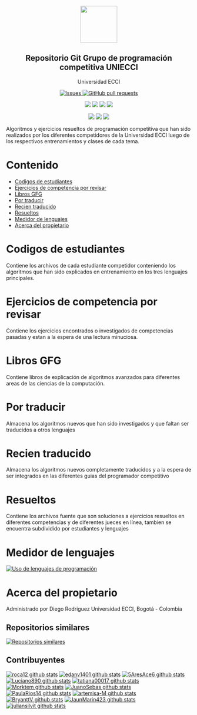 


<p align="center">
 <img width="100px" src="https://www.iconsdb.com/icons/preview/royal-blue/code-xxl.png" align="center"  />
 <h2 align="center">Repositorio Git Grupo de programación competitiva UNIECCI</h2>
 <p align="center">Universidad ECCI</p>
</p>
  <p align="center">
    <a href="https://github.com/roca12/gpccodes/issues">
      <img alt="Issues" src="https://img.shields.io/github/issues/roca12/gpccodes?color=0088ff" />
    </a>
    <a href="https://github.com/roca12/gpccodes/pulls">
      <img alt="GitHub pull requests" src="https://img.shields.io/github/issues-pr/roca12/gpccodes?color=0088ff" />
    </a>
    <br />
  </p>
   <p align="center">
      <img  src="https://img.shields.io/github/languages/count/roca12/gpccodes?label=Lenguajes&color=yellow" />
      <img  src="https://img.shields.io/github/repo-size/roca12/gpccodes?color=important" />
      <img  src="https://img.shields.io/github/last-commit/roca12/gpccodes">
      <img  src="https://img.shields.io/github/contributors/roca12/gpccodes?color=blueviolet" />
    <br />
  </p>
  <p align="center">
      <img  src="https://img.shields.io/badge/Python-3.X-informational?style=flat&logo=python&logoColor=white&color=green" />
      <img  src="https://img.shields.io/badge/C++-14-informational?style=flat&logo=c&logoColor=white&color=red" />
      <img  src="https://img.shields.io/badge/Java-1.8-informational?style=flat&logo=java&logoColor=white&color=blue" />
    <br />
  </p>
</p>

Algoritmos y ejercicios resueltos de programación competitiva que han sido realizados por los diferentes competidores de la Universidad ECCI luego de los respectivos entrenamientos y clases de cada tema.


# Contenido
- [Codigos de estudiantes](#codigos-de-estudiantes)
- [Ejercicios de competencia por revisar](#ejercicios-de-competencia-por-revisar)
- [Libros GFG](#libros-gfg)
- [Por traducir](#por-traducir)
- [Recien traducido](#recien-traducido)
- [Resueltos](#resueltos)
- [Medidor de lenguajes](#medidor-de-lenguajes)
- [Acerca del propietario](#acerca-del-propietario)

# Codigos de estudiantes

Contiene los archivos de cada estudiante competidor conteniendo los algoritmos que han sido explicados en entrenamiento en los tres lenguajes principales.

# Ejercicios de competencia por revisar

Contiene los ejercicios encontrados o investigados de competencias pasadas y estan a la espera de una lectura minuciosa.

# Libros GFG

Contiene libros de explicación de algoritmos avanzados para diferentes areas de las ciencias de la computación.

# Por traducir

Almacena los algoritmos nuevos que han sido investigados y que faltan ser traducidos a otros lenguajes

# Recien traducido

Almacena los algoritmos nuevos completamente traducidos y a la espera de ser integrados en las diferentes guias del programador competitivo

# Resueltos

Contiene los archivos fuente que son soluciones a ejercicios resueltos en diferentes competencias y de diferentes jueces en línea, tambien se encuentra subdividido por estudiantes y lenguajes

# Medidor de lenguajes
[![Uso de lenguajes de programación](https://github-readme-stats.vercel.app/api/top-langs/?username=roca12)](https://github.com/roca12/gpccodes)

# Acerca del propietario
Administrado por Diego Rodriguez
Universidad ECCI, Bogotá - Colombia

## Repositorios similares
[![Repositorios similares](https://github-readme-stats.vercel.app/api/pin/?username=roca12&repo=gpccodes)](https://github.com/roca12/gpccodes)

## Contribuyentes
[![roca12 github stats](https://github-readme-stats.vercel.app/api?username=roca12&show_icons=true&hide=stars,issues&theme=darcula)](https://github.com/roca12/ggpccodes)
[![edanv1401 github stats](https://github-readme-stats.vercel.app/api?username=edanv1401&show_icons=true&theme=midnight-purple&hide=stars,issues)](https://github.com/roca12/ggpccodes)
[![5AresAce6 github stats](https://github-readme-stats.vercel.app/api?username=5AresAce6&show_icons=true&theme=dark&hide=stars,issues)](https://github.com/roca12/ggpccodes)
[![Luciano890 github stats](https://github-readme-stats.vercel.app/api?username=Luciano890&show_icons=true&theme=dark&hide=stars,issues)](https://github.com/roca12/ggpccodes)
[![tatiana00017 github stats](https://github-readme-stats.vercel.app/api?username=tatiana00017&show_icons=true&theme=dark&hide=stars,issues)](https://github.com/roca12/ggpccodes)
[![Morktem github stats](https://github-readme-stats.vercel.app/api?username=Morktem&show_icons=true&theme=gotham&hide=stars,issues)](https://github.com/roca12/ggpccodes)
[![JuanoSebas github stats](https://github-readme-stats.vercel.app/api?username=JuanoSebas&show_icons=true&theme=tokyonight&hide=stars,issues)](https://github.com/roca12/ggpccodes)
[![PaulaRios14 github stats](https://github-readme-stats.vercel.app/api?username=PaulaRios14&show_icons=true&theme=dark&hide=stars,issues)](https://github.com/roca12/ggpccodes)
[![artemisa-M github stats](https://github-readme-stats.vercel.app/api?username=artemisa-M&show_icons=true&theme=tokyonight&hide=stars,issues)](https://github.com/roca12/ggpccodes)
[![BryanttV github stats](https://github-readme-stats.vercel.app/api?username=BryanttV&show_icons=true&theme=react&hide=stars,issues)](https://github.com/roca12/ggpccodes)
[![JaunMarin423 github stats](https://github-readme-stats.vercel.app/api?username=JaunMarin423&show_icons=true&theme=maroongold&hide=stars,issues)](https://github.com/roca12/ggpccodes)
[![juliansilvit github stats](https://github-readme-stats.vercel.app/api?username=juliansilvit&show_icons=true&theme=tokyonight&hide=stars,issues)](https://github.com/roca12/ggpccodes)
